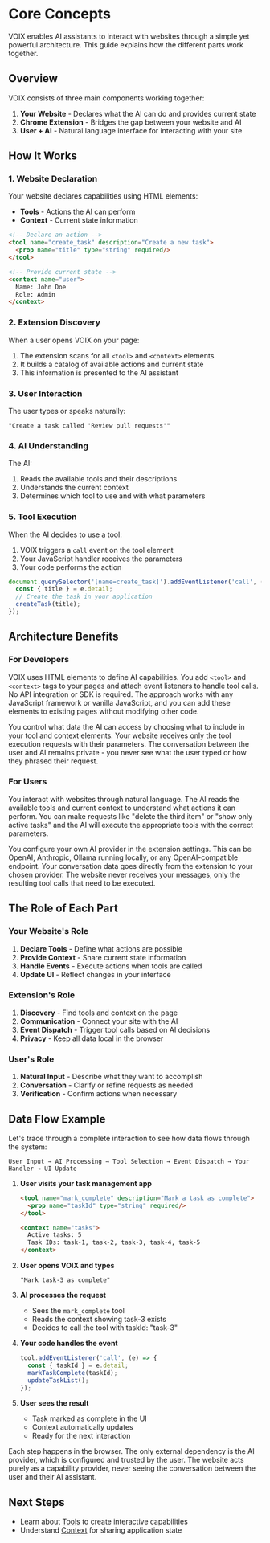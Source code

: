 # Core Concepts

VOIX enables AI assistants to interact with websites through a simple yet powerful architecture. This guide explains how the different parts work together.

## Overview

VOIX consists of three main components working together:

1. **Your Website** - Declares what the AI can do and provides current state
2. **Chrome Extension** - Bridges the gap between your website and AI
3. **User + AI** - Natural language interface for interacting with your site

## How It Works

### 1. Website Declaration

Your website declares capabilities using HTML elements:

- **Tools** - Actions the AI can perform
- **Context** - Current state information

```html
<!-- Declare an action -->
<tool name="create_task" description="Create a new task">
  <prop name="title" type="string" required/>
</tool>

<!-- Provide current state -->
<context name="user">
  Name: John Doe
  Role: Admin
</context>
```

### 2. Extension Discovery

When a user opens VOIX on your page:

1. The extension scans for all `<tool>` and `<context>` elements
2. It builds a catalog of available actions and current state
3. This information is presented to the AI assistant

### 3. User Interaction

The user types or speaks naturally:

```
"Create a task called 'Review pull requests'"
```

### 4. AI Understanding

The AI:
1. Reads the available tools and their descriptions
2. Understands the current context
3. Determines which tool to use and with what parameters

### 5. Tool Execution

When the AI decides to use a tool:

1. VOIX triggers a `call` event on the tool element
2. Your JavaScript handler receives the parameters
3. Your code performs the action

```javascript
document.querySelector('[name=create_task]').addEventListener('call', (e) => {
  const { title } = e.detail;
  // Create the task in your application
  createTask(title);
});
```

## Architecture Benefits

### For Developers

VOIX uses HTML elements to define AI capabilities. You add `<tool>` and `<context>` tags to your pages and attach event listeners to handle tool calls. No API integration or SDK is required. The approach works with any JavaScript framework or vanilla JavaScript, and you can add these elements to existing pages without modifying other code.

You control what data the AI can access by choosing what to include in your tool and context elements. Your website receives only the tool execution requests with their parameters. The conversation between the user and AI remains private - you never see what the user typed or how they phrased their request.

### For Users

You interact with websites through natural language. The AI reads the available tools and current context to understand what actions it can perform. You can make requests like "delete the third item" or "show only active tasks" and the AI will execute the appropriate tools with the correct parameters.

You configure your own AI provider in the extension settings. This can be OpenAI, Anthropic, Ollama running locally, or any OpenAI-compatible endpoint. Your conversation data goes directly from the extension to your chosen provider. The website never receives your messages, only the resulting tool calls that need to be executed.

## The Role of Each Part

### Your Website's Role

1. **Declare Tools** - Define what actions are possible
2. **Provide Context** - Share current state information
3. **Handle Events** - Execute actions when tools are called
4. **Update UI** - Reflect changes in your interface

### Extension's Role

1. **Discovery** - Find tools and context on the page
2. **Communication** - Connect your site with the AI
3. **Event Dispatch** - Trigger tool calls based on AI decisions
4. **Privacy** - Keep all data local in the browser

### User's Role

1. **Natural Input** - Describe what they want to accomplish
2. **Conversation** - Clarify or refine requests as needed
3. **Verification** - Confirm actions when necessary

## Data Flow Example

Let's trace through a complete interaction to see how data flows through the system:

```
User Input → AI Processing → Tool Selection → Event Dispatch → Your Handler → UI Update
```

1. **User visits your task management app**
   ```html
   <tool name="mark_complete" description="Mark a task as complete">
     <prop name="taskId" type="string" required/>
   </tool>
   
   <context name="tasks">
     Active tasks: 5
     Task IDs: task-1, task-2, task-3, task-4, task-5
   </context>
   ```

2. **User opens VOIX and types**
   ```
   "Mark task-3 as complete"
   ```

3. **AI processes the request**
   - Sees the `mark_complete` tool
   - Reads the context showing task-3 exists
   - Decides to call the tool with taskId: "task-3"

4. **Your code handles the event**
   ```javascript
   tool.addEventListener('call', (e) => {
     const { taskId } = e.detail;
     markTaskComplete(taskId);
     updateTaskList();
   });
   ```

5. **User sees the result**
   - Task marked as complete in the UI
   - Context automatically updates
   - Ready for the next interaction

Each step happens in the browser. The only external dependency is the AI provider, which is configured and trusted by the user. The website acts purely as a capability provider, never seeing the conversation between the user and their AI assistant.

## Next Steps

- Learn about [Tools](./tools.md) to create interactive capabilities
- Understand [Context](./context.md) for sharing application state